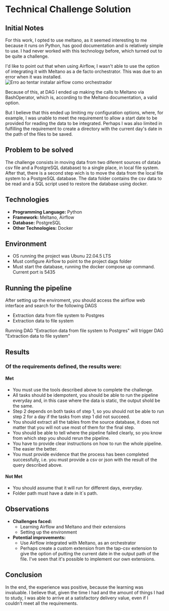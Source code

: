 # Technical Challenge Solution

## Initial Notes

For this work, I opted to use meltano, as it seemed interesting to me because it runs on Python, has good documentation and is relatively simple to use. I had never worked with this technology before, which turned out to be quite a challenge.

I'd like to point out that when using Airflow, I wasn't able to use the option of integrating it with Meltano as a de facto orchestrator. This was due to an error when it was installed.
![Erro ao tentar instalar airflow como orchestrador](https://i.imgur.com/fdTAQ3Q.png)

Because of this, at DAG I ended up making the calls to Meltano via BashOperator, which is, according to the Meltano documentation, a valid option.

But I believe that this ended up limiting my configuration options, where, for example, I was unable to meet the requirement to allow a start date to be provided for reading the data to be integrated. Perhaps I was also limited in fulfilling the requirement to create a directory with the current day's date in the path of the files to be saved.

## Problem to be solved

The challenge consists in moving data from two diferent sources of data(a csv file and a PostgreSQL database) to a single place, in local file system. After that, there is a second step wich is to move the data from the local file system to a PostgreSQL database.
The data folder contains the csv data to be read and a SQL script used to restore the database using docker.


## Technologies

* **Programming Language:** Python
* **Framework:** Meltano, Airflow
* **Database:** PostgreSQL
* **Other Technologies:** Docker

## Environment

* OS running the project was Ubunu 22.04.5 LTS
* Must configure Airflow to point to the project dags folder
* Must start the database, running the docker compose up command. Current port is 5435

## Running the pipeline
After setting up the enviroment, you should access the airflow web interface and search for the following DAGS 
- Extraction data from file system to Postgres
- Extraction data to file system

Running DAG "Extraction data from file system to Postgres" will trigger DAG "Extraction data to file system"

## Results

### Of the requirements defined, the results were:
  
#### Met
- You must use the tools described above to complete the challenge.
- All tasks should be idempotent, you should be able to run the pipeline everyday and, in this case where the data is static, the output shold be the same.
- Step 2 depends on both tasks of step 1, so you should not be able to run step 2 for a day if the tasks from step 1 did not succeed.
- You should extract all the tables from the source database, it does not matter that you will not use most of them for the final step.
- You should be able to tell where the pipeline failed clearly, so you know from which step you should rerun the pipeline.
- You have to provide clear instructions on how to run the whole pipeline. The easier the better.
- You must provide evidence that the process has been completed successfully, i.e. you must provide a csv or json with the result of the query described above.

#### Not Met
- You should assume that it will run for different days, everyday.
- Folder path must have a date in it`s path.
  
## Observations

* **Challenges faced:**
  - Learning Airflow and Meltano and their extensions
  - Setting up the environment
* **Potential improvements:**
  - Use Airflow integrated with Meltano, as an orchestrator
  - Perhaps create a custom extension from the tap-csv extension to give the option of putting the current date in the output path of the file. I've seen that it's possible to implement our own extensions.

## Conclusion

In the end, the experience was positive, because the learning was invaluable.
I believe that, given the time I had and the amount of things I had to study, I was able to arrive at a satisfactory delivery value, even if I couldn't meet all the requirements.
